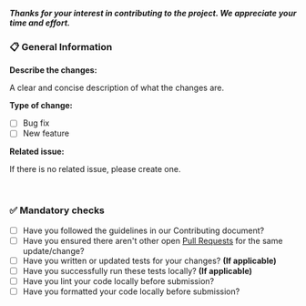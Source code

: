 **_Thanks for your interest in contributing to the project. We appreciate your time and effort._**

### 📋 General Information

**Describe the changes:**

A clear and concise description of what the changes are.

**Type of change:**

- [ ] Bug fix
- [ ] New feature

**Related issue:**

If there is no related issue, please create one.

&nbsp;

### ✅ Mandatory checks

- [ ] Have you followed the guidelines in our Contributing document?
- [ ] Have you ensured there aren't other open [Pull Requests](../../../pulls) for the same update/change?
- [ ] Have you written or updated tests for your changes? **(If applicable)**
- [ ] Have you successfully run these tests locally? **(If applicable)**
- [ ] Have you lint your code locally before submission?
- [ ] Have you formatted your code locally before submission?